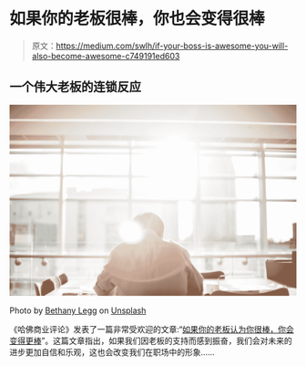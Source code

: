 # 如果你的老板很棒，你也会变得很棒

> 原文：<https://medium.com/swlh/if-your-boss-is-awesome-you-will-also-become-awesome-c749191ed603>

## 一个伟大老板的连锁反应

![](img/7c906bcda25c9f6a3b051d9dfcfaf978.png)

Photo by [Bethany Legg](https://unsplash.com/@bkotynski?utm_source=medium&utm_medium=referral) on [Unsplash](https://unsplash.com?utm_source=medium&utm_medium=referral)

《哈佛商业评论》发表了一篇非常受欢迎的文章:“[如果你的老板认为你很棒，你会变得更棒](https://hbr.org/2015/01/if-your-boss-thinks-youre-awesome-you-will-become-more-awesome)”。这篇文章指出，如果我们因老板的支持而感到振奋，我们会对未来的进步更加自信和乐观，这也会改变我们在职场中的形象……